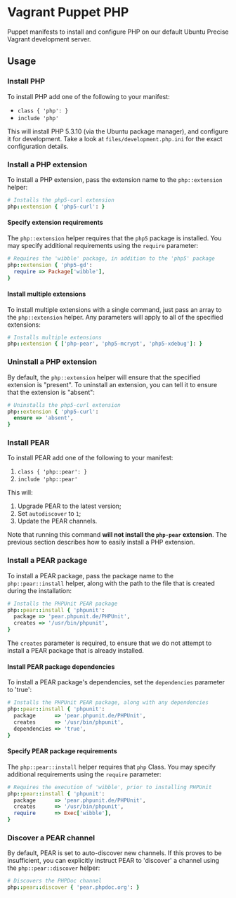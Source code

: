 # Vagrant Puppet PHP
Puppet manifests to install and configure PHP on our default Ubuntu Precise Vagrant development server.

## Usage
### Install PHP
To install PHP add one of the following to your manifest:

- `class { 'php': }`
- `include 'php'`

This will install PHP 5.3.10 (via the Ubuntu package manager), and configure it for development. Take a look at `files/development.php.ini` for the exact configuration details.

### Install a PHP extension
To install a PHP extension, pass the extension name to the `php::extension` helper:

~~~~~ruby
# Installs the php5-curl extension
php::extension { 'php5-curl': }
~~~~~

#### Specify extension requirements
The `php::extension` helper requires that the `php5` package is installed. You may specify additional requirements using the `require` parameter:

~~~~~ruby
# Requires the 'wibble' package, in addition to the 'php5' package
php::extension { 'php5-gd':
  require => Package['wibble'],
}
~~~~~

#### Install multiple extensions
To install multiple extensions with a single command, just pass an array to the `php::extension` helper. Any parameters will apply to all of the specified extensions:

~~~~~ruby
# Installs multiple extensions
php::extension { ['php-pear', 'php5-mcrypt', 'php5-xdebug']: }
~~~~~

### Uninstall a PHP extension
By default, the `php::extension` helper will ensure that the specified extension is "present". To uninstall an extension, you can tell it to ensure that the extension is "absent":

~~~~~ruby
# Uninstalls the php5-curl extension
php::extension { 'php5-curl':
  ensure => 'absent',
}
~~~~~

### Install PEAR
To install PEAR add one of the following to your manifest:

1. `class { 'php::pear': }`
2. `include 'php::pear'`

This will:

1. Upgrade PEAR to the latest version;
2. Set `autodiscover` to `1`;
3. Update the PEAR channels.

Note that running this command **will not install the `php-pear` extension**. The previous section describes how to easily install a PHP extension.

### Install a PEAR package
To install a PEAR package, pass the package name to the `php::pear::install` helper, along with the path to the file that is created during the installation:

~~~~~ruby
# Installs the PHPUnit PEAR package
php::pear::install { 'phpunit':
  package => 'pear.phpunit.de/PHPUnit',
  creates => '/usr/bin/phpunit',
}
~~~~~

The `creates` parameter is required, to ensure that we do not attempt to install a PEAR package that is already installed.

#### Install PEAR package dependencies
To install a PEAR package's dependencies, set the `dependencies` parameter to 'true':

~~~~~ruby
# Installs the PHPUnit PEAR package, along with any dependencies
php::pear::install { 'phpunit':
  package      => 'pear.phpunit.de/PHPUnit',
  creates      => '/usr/bin/phpunit',
  dependencies => 'true',
}
~~~~~
#### Specify PEAR package requirements
The `php::pear::install` helper requires that `php` Class. You may specify additional requirements using the `require` parameter:

~~~~~ruby
# Requires the execution of 'wibble', prior to installing PHPUnit
php::pear::install { 'phpunit':
  package      => 'pear.phpunit.de/PHPUnit',
  creates      => '/usr/bin/phpunit',
  require      => Exec['wibble'],
}
~~~~~

### Discover a PEAR channel
By default, PEAR is set to auto-discover new channels. If this proves to be insufficient, you can explicitly instruct PEAR to 'discover' a channel using the `php::pear::discover` helper:

~~~~~ruby
# Discovers the PHPDoc channel
php::pear::discover { 'pear.phpdoc.org': }
~~~~~
